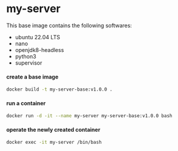 # my-server

This base image contains the following softwares:
- ubuntu 22.04 LTS
- nano
- openjdk8-headless
- python3
- supervisor

#### create a base image
```sh
docker build -t my-server-base:v1.0.0 .
```

#### run a container
 ```sh
docker run -d -it --name my-server my-server-base:v1.0.0 bash
```

#### operate the newly created container
 ```sh
docker exec -it my-server /bin/bash
```
